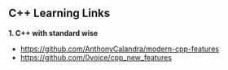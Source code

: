 C++ Learning Links
-----------------
**1.  C++ with standard wise**
- https://github.com/AnthonyCalandra/modern-cpp-features
- https://github.com/0voice/cpp_new_features

